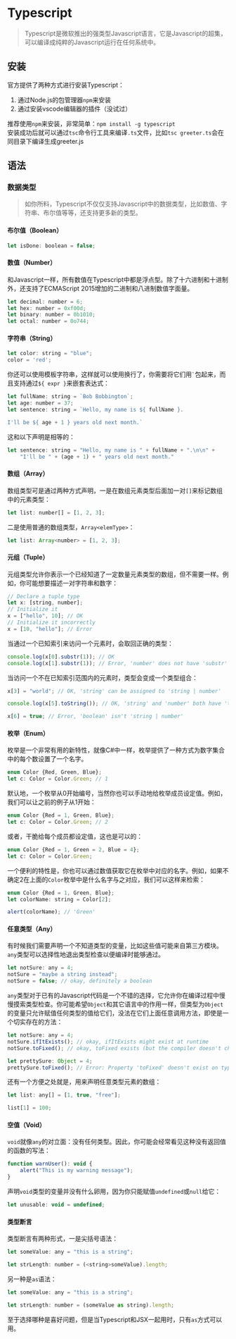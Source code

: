 # Typescript   
> Typescript是微软推出的强类型Javascript语言，它是Javascript的超集，可以编译成纯粹的Javascript运行在任何系统中。

## 安装
官方提供了两种方式进行安装Typescript：

1. 通过Node.js的包管理器`npm`来安装
2. 通过安装vscode编辑器的插件（没试过）

推荐使用`npm`来安装，非常简单：`npm install -g typescript`  
安装成功后就可以通过`tsc`命令行工具来编译`.ts`文件，比如`tsc greeter.ts`会在同目录下编译生成greeter.js

## 语法
### 数据类型
> 如你所料，Typescript不仅仅支持Javascript中的数据类型，比如数值、字符串、布尔值等等，还支持更多新的类型。

#### 布尔值（Boolean）

``` javascript
let isDone: boolean = false;
```

#### 数值（Number）
和Javascript一样，所有数值在Typescript中都是浮点型。除了十六进制和十进制外，还支持了ECMAScript 2015增加的二进制和八进制数值字面量。

``` javascript
let decimal: number = 6;
let hex: number = 0xf00d;
let binary: number = 0b1010;
let octal: number = 0o744;
```

#### 字符串（String）

``` javascript
let color: string = "blue";
color = 'red';
```

你还可以使用模板字符串，这样就可以使用换行了，你需要将它们用`` ` ``包起来，而且支持通过`${ expr }`来嵌套表达式：

``` javascript
let fullName: string = `Bob Bobbington`;
let age: number = 37;
let sentence: string = `Hello, my name is ${ fullName }.

I'll be ${ age + 1 } years old next month.`
```

这和以下声明是相等的：

``` javascript
let sentence: string = "Hello, my name is " + fullName + ".\n\n" +
    "I'll be " + (age + 1) + " years old next month."
```

#### 数组（Array）
数组类型可是通过两种方式声明，一是在数组元素类型后面加一对`[]`来标记数组中的元素类型：

``` javascript
let list: number[] = [1, 2, 3];
```

二是使用普通的数组类型，`Array<elemType>`：

``` javascript
let list: Array<number> = [1, 2, 3];
```

#### 元组（Tuple）
元组类型允许你表示一个已经知道了一定数量元素类型的数组，但不需要一样。例如，你可能想要描述一对字符串和数字：

``` javascript
// Declare a tuple type
let x: [string, number];
// Initialize it
x = ["hello", 10]; // OK
// Initialize it incorrectly
x = [10, "hello"]; // Error
```

当通过一个已知索引来访问一个元素时，会取回正确的类型：

``` javascript
console.log(x[0].substr(1)); // OK
console.log(x[1].substr(1)); // Error, 'number' does not have 'substr'
```

当访问一个不在已知索引范围内的元素时，类型会变成一个类型组合：

``` javascript
x[3] = "world"; // OK, 'string' can be assigned to 'string | number'

console.log(x[5].toString()); // OK, 'string' and 'number' both have 'toString'

x[6] = true; // Error, 'boolean' isn't 'string | number'
```

#### 枚举（Enum）
枚举是一个非常有用的新特性，就像C#中一样，枚举提供了一种方式为数字集合中的每个数设置了一个名字。

``` javascript
enum Color {Red, Green, Blue};
let c: Color = Color.Green; // 1
```

默认地，一个枚举从0开始编号，当然你也可以手动地给枚举成员设定值。例如，我们可以让之前的例子从1开始：

``` javascript
enum Color {Red = 1, Green, Blue};
let c: Color = Color.Green; // 2
```

或者，干脆给每个成员都设定值，这也是可以的：

``` javascript
enum Color {Red = 1, Green = 2, Blue = 4};
let c: Color = Color.Green;
```

一个便利的特性是，你也可以通过数值获取它在枚举中对应的名字。例如，如果不确定2在上面的`Color`枚举中是什么名字与之对应，我们可以这样来检索：

``` javascript
enum Color {Red = 1, Green, Blue};
let colorName: string = Color[2];

alert(colorName); // 'Green'
```

#### 任意类型（Any）
有时候我们需要声明一个不知道类型的变量，比如这些值可能来自第三方模块。`any`类型可以选择性地退出类型检查以便编译时能够通过。

``` javascript
let notSure: any = 4;
notSure = "maybe a string instead";
notSure = false; // okay, definitely a boolean
```

`any`类型对于已有的Javascript代码是一个不错的选择，它允许你在编译过程中慢慢摸索类型检查。你可能希望`Object`和其它语言中的作用一样，但类型为`Object`的变量只允许赋值任何类型的值给它们，没法在它们上面任意调用方法，即使是一个切实存在的方法：

``` javascript
let notSure: any = 4;
notSure.ifItExists(); // okay, ifItExists might exist at runtime
notSure.toFixed(); // okay, toFixed exists (but the compiler doesn't check)

let prettySure: Object = 4;
prettySure.toFixed(); // Error: Property 'toFixed' doesn't exist on type 'Object'.
```

还有一个方便之处就是，用来声明任意类型元素的数组：

``` javascript
let list: any[] = [1, true, "free"];

list[1] = 100;
```

#### 空值（Void）
`void`就像`any`的对立面：没有任何类型。因此，你可能会经常看见这种没有返回值的函数的写法：

``` javascript
function warnUser(): void {
    alert("This is my warning message");
}
```

声明`void`类型的变量并没有什么卵用，因为你只能赋值`undefined`或`null`给它：

``` javascript
let unusable: void = undefined;
```

#### 类型断言
类型断言有两种形式，一是尖括号语法：

``` javascript
let someValue: any = "this is a string";

let strLength: number = (<string>someValue).length;
```

另一种是`as`语法：

``` javascript
let someValue: any = "this is a string";

let strLength: number = (someValue as string).length;
```

至于选择哪种是喜好问题，但是当Typescript和JSX一起用时，只有`as`方式可以用。

